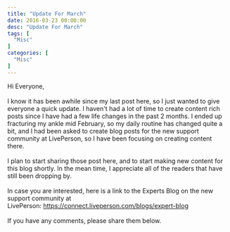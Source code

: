 ```yaml
---
title: "Update For March"
date: 2016-03-23 00:00:00
desc: "Update For March"
tags: [
  "Misc"
]
categories: [
  "Misc"
]
---
```


Hi Everyone,<br />
<br />
I know it has been awhile since my last post here, so I just wanted to give everyone a quick update. I haven't had a lot of time to create content rich posts since I have had a few life changes in the past 2 months. I ended up fracturing my ankle mid February, so my daily routine has changed quite a bit, and I had been asked to create blog posts for the new support community at LivePerson, so I have been focusing on creating content there.<br />
<br />
I plan to start sharing those post here, and to start making new content for this blog shortly. In the mean time, I appreciate all of the readers that have still been dropping by.<br />
<br />
In case you are interested, here is a link to the Experts Blog on the new support community at LivePerson:&nbsp;<a href="https://connect.liveperson.com/blogs/expert-blog"><span style="color: blue;">https://connect.liveperson.com/blogs/expert-blog</span></a><br />
<br />
If you have any comments, please share them below.